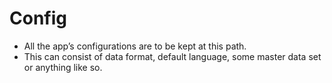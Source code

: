 # Config

* All the app’s configurations are to be kept at this path.
* This can consist of data format, default language, some master data set or anything like so.
